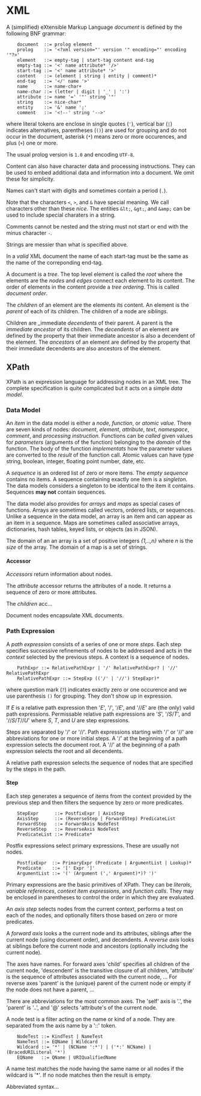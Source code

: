 # XML

A (simplified) eXtensible Markup Language _document_ is defined by the
following BNF grammar:

```
	document  ::= prolog element
	prolog    ::= '<?xml version="' version '" encoding="' encoding '"?>'
	element   ::= empty-tag | start-tag content end-tag
	empty-tag ::= '<' name attribute* '/>'
	start-tag ::= '<' name attribute* '>'
	content   ::= (element | string | entity | comment)*
	end-tag   ::= '</' name '>'
	name      ::= name-char+
	name-char ::= (letter | digit | '_' | ':')
	attribute ::= name '=' '"' string '"'
	string    ::= nice-char*
	entity    ::= '&' name ';'
	comment   ::= '<!--' string '-->'
```
where literal tokens are enclose in single quotes (`'`), vertical bar
(`|`) indicates alternatives, parentheses (`()`) are used for grouping
and do not occur in the document, asterisk (`*`) means zero or more
occurences, and plus (`+`) one or more.

The usual prolog version is `1.0` and encoding `UTF-8`.

Content can also have character data and processing instructions.
They can be used to embed additional data and information into
a document. We omit these for simplicity.

Names can't start with digits and sometimes contain a period (`.`).

Note that the characters `<`, `>`, and `&` have
special meaning. We call characters other than these _nice_.
The entities `&lt;`, `&gt;`, and `&amp;` can be used to include
special charaters in a string.

Comments cannot be nested and the string must not start or
end with the minus character `-`.

Strings are messier than what is specified above.

In a _valid_ XML document the name of each start-tag must be the same as
the name of the correponding end-tag.

A document is a _tree_.
The top level element is called the _root_
where the elements are the _nodes_ and _edges_ connect each element to
its content. The order of elements in the content
provide a _tree ordering_. This is called _document order_.

The _children_ of an element are the elements its content.
An element is the _parent_ of each of its children.
The children of a node are _siblings_.

Children are _immediate _decendents_ of their parent.
A parent is the _immediate ancestor_ of its children.
The _decendents_ of an element are defined by the property that
their immediate ancestor is also a decendent of the element.
The _ancestors_ of an element are defined by the property that
their immediate decendents are also ancestors of the element.

## XPath

XPath is an expression language for addressing nodes in an XML tree.
The complete specification is quite complicated but it acts on a
simple _data model_.

### Data Model

An _item_ in the data model is either a _node_, _function_,
or _atomic value_. There are seven kinds of nodes: _document_,
_element_, _attribute_, _text_, _namespace_, _comment_, and _processing
instruction_. Functions can be _called_ given values for _parameters_
(arguments of the function) belonging to the _domain_ of the function.
The body of the function _implementats_ how the parameter values are
converted to the _result_ of the function call.  Atomic values can have
_type_ string, boolean, integer, floating point number, date, etc.

A _sequence_ is an ordered list of zero or more items. The _empty sequence_
contains no items. A sequence containing
exactly one item is a _singleton_. The data models considers a singleton
to be identical to the item it contains. Sequences **may not** contain sequences.

The data model also provides for _arrays_ and _maps_ as special cases
of functions.  Arrays are sometimes called vectors, ordered lists, or
sequences. Unlike a sequence in the data model, an array is an item and
can appear as an item in a sequence.
Maps are sometimes called associative arrays, dictionaries, hash tables,
keyed lists, or objects (as in JSON).

The domain of an an array is a set of positive integers
_{1,..,n}_ where _n_ is the _size_ of the array.
The domain of a map is a set of strings.

#### Accessor

_Accessors_ return information about nodes.

The _attribute_ accessor returns the attributes of a node.
It returns a sequence of zero or more attributes.

The _children_ acc...


Document nodes encapsulate XML documents.

### Path Expression

A _path expression_ consists of a series of one or more _steps_.
Each step specifies successive refinements of nodes to be addressed
and acts in the _context_ selected by the previous steps. A context
is a sequence of nodes.

```
	PathExpr ::= RelativePathExpr | '/' RelativePathExpr? | '//' RelativePathExpr
	RelativePathExpr ::= StepExp (('/' | '//') StepExpr)*
```
where question mark (`?`) indicates exactly zero or one occurence and we use
parenthesis `()` for grouping. They don't show up in expression.

If _E_ is a relative path expression then '_E_', '/',  '/_E_', and '//_E_'
are (the only) valid path expressions. Permissable relative path expressions are
'_S_', '/_S_/_T_', and '//_S_/_T_//_U_' where _S_, _T_, and _U_ are step expressions.

Steps are separated by '/' or '//'.
Path expressions starting with '/' or '//' are abbreviations for one
or more initial steps. A '/' at the beginning of a path expression selects the
document root. A '//' at the beginning of a path
expression selects the root and all decendents.

A relative path expression selects the sequence of nodes that are specified by the
steps in the path.

#### Step

Each step generates a sequence of items from the context provided by the
previous step and then filters the sequence by zero or more predicates.

```
	StepExpr      ::= PostfixExpr | AxisStep
	AxisStep      ::= (ReverseStep | ForwardStep) PredicateList
	ForwardStep   ::= ForwardAxis NodeTest
	ReverseStep   ::= ReverseAxis NodeTest
	PredicateList ::= Predicate*
```

Postfix expressions select primary expressions. These are usually not nodes.

```
	PostfixExpr  ::= PrimaryExpr (Predicate | ArgumentList | Lookup)*
	Predicate    ::= '[' Expr ']'
	ArgumentList ::= '(' (Argument (',' Argument)*)? ')'
```

Primary expressions are the basic primitives of XPath. They can be
_literals_, _variable references_, _context item expressions_, and _function calls_.
They may be enclosed in parentheses to control the order in which they are evaluated.

An _axis step_ selects nodes from the current context, performs a test on
each of the nodes, and optionally filters those based on zero or more predicates.

A _forward axis_ looks a the current node and its attributes, siblings
after the current node (using document order), and decendents. 
A _reverse axis_ looks at siblings before the current node and ancestors
(optionally includng the current node).

The axes have names. For forward axes 'child' specifies all children of the current node,
'descendent' is the transitive closure of all children, 'attribute' is the sequence
of attributes associated with the current node, ...
For reverse axes 'parent' is the (unique) parent of the current node or empty if
the node does not have a parent, ...

There are abbreviations for the most common axes. The 'self' axis is '.', the
'parent' is '..', and '@' selects 'attribute's of the current node.

A node test is a filter acting on the name or kind of a node. They are separated
from the axis name by a '::' token.
```
	NodeTest ::= KindTest | NameTest
	NameTest ::= EQName | Wildcard
	Wildcard ::= '*' | (NCName ':*') | ('*:' NCName) | (BracedURILiteral '*')
	EQName   ::= QName | URIQualifiedName
```

A name test matches the node having the same name or all nodes if the wildcard is '*'.
If no node matches then the result is empty.


Abbreviated syntax...

